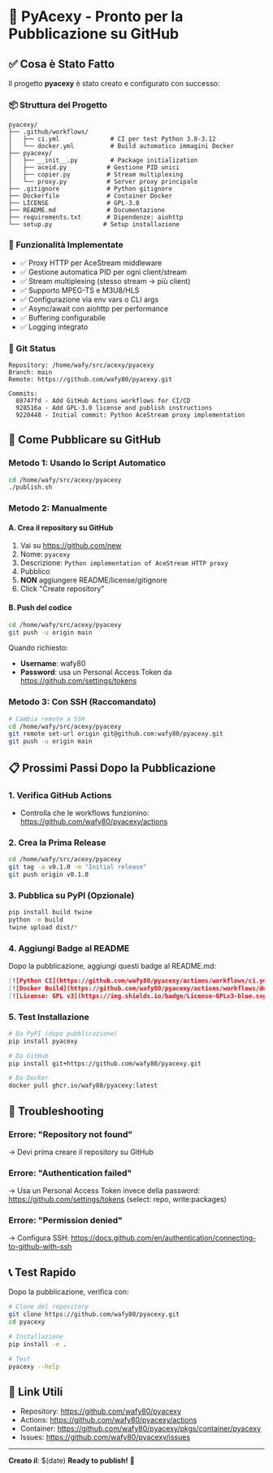 # 🎉 PyAcexy - Pronto per la Pubblicazione su GitHub

## ✅ Cosa è Stato Fatto

Il progetto **pyacexy** è stato creato e configurato con successo:

### 📦 Struttura del Progetto
```
pyacexy/
├── .github/workflows/
│   ├── ci.yml              # CI per test Python 3.8-3.12
│   └── docker.yml          # Build automatico immagini Docker
├── pyacexy/
│   ├── __init__.py         # Package initialization
│   ├── aceid.py           # Gestione PID unici
│   ├── copier.py          # Stream multiplexing
│   └── proxy.py           # Server proxy principale
├── .gitignore             # Python gitignore
├── Dockerfile             # Container Docker
├── LICENSE                # GPL-3.0
├── README.md              # Documentazione
├── requirements.txt       # Dipendenze: aiohttp
└── setup.py              # Setup installazione

```

### 🔧 Funzionalità Implementate
- ✅ Proxy HTTP per AceStream middleware
- ✅ Gestione automatica PID per ogni client/stream
- ✅ Stream multiplexing (stesso stream → più client)
- ✅ Supporto MPEG-TS e M3U8/HLS
- ✅ Configurazione via env vars o CLI args
- ✅ Async/await con aiohttp per performance
- ✅ Buffering configurabile
- ✅ Logging integrato

### 📝 Git Status
```
Repository: /home/wafy/src/acexy/pyacexy
Branch: main
Remote: https://github.com/wafy80/pyacexy.git

Commits:
  88747fd - Add GitHub Actions workflows for CI/CD
  928516a - Add GPL-3.0 license and publish instructions
  9220448 - Initial commit: Python AceStream proxy implementation
```

## 🚀 Come Pubblicare su GitHub

### Metodo 1: Usando lo Script Automatico
```bash
cd /home/wafy/src/acexy/pyacexy
./publish.sh
```

### Metodo 2: Manualmente

#### A. Crea il repository su GitHub
1. Vai su https://github.com/new
2. Nome: `pyacexy`
3. Descrizione: `Python implementation of AceStream HTTP proxy`
4. Pubblico
5. **NON** aggiungere README/license/gitignore
6. Click "Create repository"

#### B. Push del codice
```bash
cd /home/wafy/src/acexy/pyacexy
git push -u origin main
```

Quando richiesto:
- **Username**: wafy80
- **Password**: usa un Personal Access Token da https://github.com/settings/tokens

### Metodo 3: Con SSH (Raccomandato)

```bash
# Cambia remote a SSH
cd /home/wafy/src/acexy/pyacexy
git remote set-url origin git@github.com:wafy80/pyacexy.git
git push -u origin main
```

## 📋 Prossimi Passi Dopo la Pubblicazione

### 1. Verifica GitHub Actions
- Controlla che le workflows funzionino: https://github.com/wafy80/pyacexy/actions

### 2. Crea la Prima Release
```bash
cd /home/wafy/src/acexy/pyacexy
git tag -a v0.1.0 -m "Initial release"
git push origin v0.1.0
```

### 3. Pubblica su PyPI (Opzionale)
```bash
pip install build twine
python -m build
twine upload dist/*
```

### 4. Aggiungi Badge al README
Dopo la pubblicazione, aggiungi questi badge al README.md:

```markdown
[![Python CI](https://github.com/wafy80/pyacexy/actions/workflows/ci.yml/badge.svg)](https://github.com/wafy80/pyacexy/actions/workflows/ci.yml)
[![Docker Build](https://github.com/wafy80/pyacexy/actions/workflows/docker.yml/badge.svg)](https://github.com/wafy80/pyacexy/actions/workflows/docker.yml)
[![License: GPL v3](https://img.shields.io/badge/License-GPLv3-blue.svg)](https://www.gnu.org/licenses/gpl-3.0)
```

### 5. Test Installazione
```bash
# Da PyPI (dopo pubblicazione)
pip install pyacexy

# Da GitHub
pip install git+https://github.com/wafy80/pyacexy.git

# Da Docker
docker pull ghcr.io/wafy80/pyacexy:latest
```

## 🐛 Troubleshooting

### Errore: "Repository not found"
→ Devi prima creare il repository su GitHub

### Errore: "Authentication failed"
→ Usa un Personal Access Token invece della password:
   https://github.com/settings/tokens (select: repo, write:packages)

### Errore: "Permission denied"
→ Configura SSH: https://docs.github.com/en/authentication/connecting-to-github-with-ssh

## 📞 Test Rapido

Dopo la pubblicazione, verifica con:

```bash
# Clone del repository
git clone https://github.com/wafy80/pyacexy.git
cd pyacexy

# Installazione
pip install -e .

# Test
pyacexy --help
```

## 🌟 Link Utili

- Repository: https://github.com/wafy80/pyacexy
- Actions: https://github.com/wafy80/pyacexy/actions
- Container: https://github.com/wafy80/pyacexy/pkgs/container/pyacexy
- Issues: https://github.com/wafy80/pyacexy/issues

---

**Creato il**: $(date)
**Ready to publish!** 🚀
